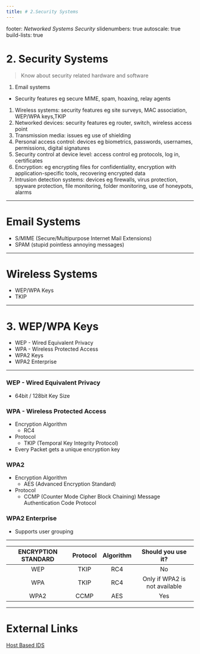 ```yaml
---
title: # 2.Security Systems
---
```


footer: *Networked Systems Security*
slidenumbers: true
autoscale: true
build-lists: true

# 2. Security Systems

> Know about security related hardware and software
1. Email systems
- Security features eg secure MIME, spam, hoaxing, relay agents
1. Wireless systems: security features eg site surveys, MAC association, WEP/WPA keys,TKIP
1. Networked devices: security features eg router, switch, wireless access point
1. Transmission media: issues eg use of shielding
1. Personal access control: devices eg biometrics, passwords, usernames, permissions, digital signatures
1. Security control at device level: access control eg protocols, log in, certificates
1. Encryption: eg encrypting files for confidentiality, encryption with application-specific tools, recovering encrypted data
1. Intrusion detection systems: devices eg firewalls, virus protection, spyware protection, file monitoring, folder monitoring, use of honeypots, alarms

---
 
# Email Systems

- S/MIME (Secure/Multipurpose Internet Mail Extensions)
- SPAM (stupid pointless annoying messages)

<!-- - HOAXING -->
<!-- - Relay Agents -->

---

# Wireless Systems

<!-- - Site Surveys -->
<!-- - MAC Assocications -->
- WEP/WPA Keys
- TKIP

<!-- --- -->

<!-- # 1. Site Surveys -->

<!-- A wireless site survey, sometimes called an RF site survey or wireless survey, is the process of planning and designing a wireless network, to provide a wireless solution that will deliver: -->

<!-- - the required wireless coverage,
- data rates,
- network capacity,
- roaming capability and
- Quality of Service (QoS) -->

<!-- The survey usually involves a site visit to test for RF interference, and to identify optimum installation locations for access points. This requires analysis of building floor plans, inspection of the facility, and use of site survey tools. Interviews with IT management and the end users of the wireless network are also important to determine the design parameters for the wireless network. As part of the wireless site survey, the effective range boundary is set, which defines the area over which signal levels needed support the intended application. This involves determining the minimum signal to noise ratio (SNR) needed to support performance requirements. Wireless site survey can also mean the walk-testing, auditing, analysis or diagnosis of an existing wireless network, particularly one which is not providing the level of service required. -->

<!-- ---

# 2. MAC Associations

- MAC Address Filtering
- Whitelisting
- Blacklisting -->

---

# 3. WEP/WPA Keys

- WEP - Wired Equivalent Privacy
- WPA - Wireless Protected Access
- WPA2 Keys
- WPA2 Enterprise

<!-- # Radio Analogy -->

---

### WEP - Wired Equivalent Privacy

- 64bit / 128bit Key Size

### WPA - Wireless Protected Access

- Encryption Algorithm
	- RC4
- Protocol
	- TKIP (Temporal Key Integrity Protocol)
- Every Packet gets a unique encryption key

### WPA2
- Encryption Algorithm
	- AES (Advanced Encryption Standard)
- Protocol
	- CCMP (Counter Mode Cipher Block Chaining) Message Authentication Code Protocol

### WPA2 Enterprise
- Supports user grouping

<!-- # IDS -->





---

| ENCRYPTION STANDARD | Protocol | Algorithm | Should you use it? |
| :---: | :---: | :---: | :---: |
| WEP | TKIP | RC4 | No |
| WPA | TKIP | RC4 | Only if WPA2 is not available |
| WPA2 | CCMP | AES | Yes |



---




# External Links

[Host Based IDS](https://www.alienvault.com/blogs/security-essentials/open-source-intrusion-detection-tools-a-quick-overview)
